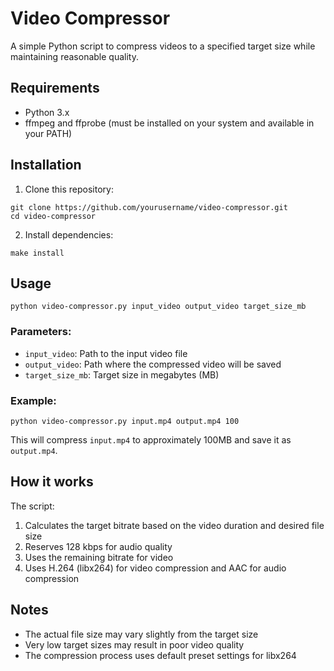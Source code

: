 # Video Compressor

A simple Python script to compress videos to a specified target size while maintaining reasonable quality.

## Requirements

- Python 3.x
- ffmpeg and ffprobe (must be installed on your system and available in your PATH)

## Installation

1. Clone this repository:

```
git clone https://github.com/yourusername/video-compressor.git
cd video-compressor
```

2. Install dependencies:

```
make install
```

## Usage

```
python video-compressor.py input_video output_video target_size_mb
```

### Parameters:

- `input_video`: Path to the input video file
- `output_video`: Path where the compressed video will be saved
- `target_size_mb`: Target size in megabytes (MB)

### Example:

```
python video-compressor.py input.mp4 output.mp4 100
```

This will compress `input.mp4` to approximately 100MB and save it as `output.mp4`.

## How it works

The script:

1. Calculates the target bitrate based on the video duration and desired file size
2. Reserves 128 kbps for audio quality
3. Uses the remaining bitrate for video
4. Uses H.264 (libx264) for video compression and AAC for audio compression

## Notes

- The actual file size may vary slightly from the target size
- Very low target sizes may result in poor video quality
- The compression process uses default preset settings for libx264
